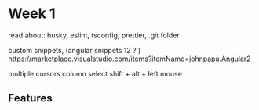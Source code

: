 # Week 1
 
read about: husky, eslint, tsconfig, prettier, .git folder

custom snippets, (angular snippets 12 ? )
https://marketplace.visualstudio.com/items?itemName=johnpapa.Angular2

multiple cursors
column select shift + alt + left mouse 

## Features
